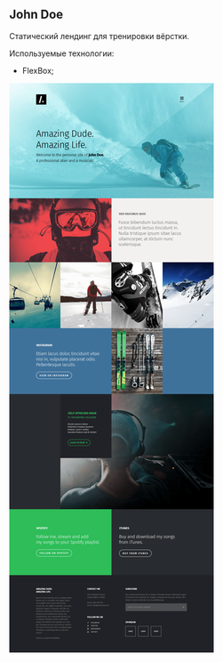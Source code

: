 ## John Doe

Статический лендинг для тренировки вёрстки. 

Используемые технологии: 
+ FlexBox;

![](https://github.com/neretin-trike/johndoe_site/blob/master/screenshot.png)
